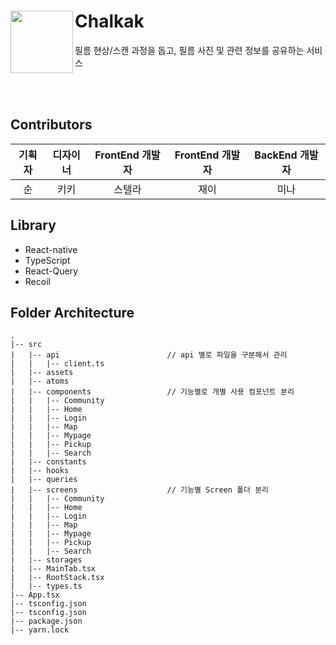 # Chalkak<img src="https://user-images.githubusercontent.com/78731710/201506727-f2e0d189-25c1-4a39-bc9c-54f9445502ae.png" width="100px" align="left" />
필름 현상/스캔 과정을 돕고, 필름 사진 및 관련 정보를 공유하는 서비스

<br>
<br>

## Contributors
|기획자|디자이너|FrontEnd 개발자|FrontEnd 개발자|BackEnd 개발자|
| :------------------------------------------------------------: | :------------------------------------------------------------: | :------------------------------------------------------------: | :------------------------------------------------------------: | :------------------------------------------------------------: |
|순|키키|스텔라|재이|미나|

## Library
- React-native
- TypeScript
- React-Query
- Recoil

## Folder Architecture
```
.
|-- src
|   |-- api                        // api 별로 파일을 구분해서 관리
|   |   |-- client.ts
|   |-- assets
|   |-- atoms
|   |-- components                 // 기능별로 개별 사용 컴포넌트 분리
|   |   |-- Community
|   |   |-- Home
|   |   |-- Login
|   |   |-- Map
|   |   |-- Mypage
|   |   |-- Pickup
|   |   |-- Search
|   |-- constants
|   |-- hooks
|   |-- queries
|   |-- screens                    // 기능별 Screen 폴더 분리
|   |   |-- Community
|   |   |-- Home
|   |   |-- Login
|   |   |-- Map
|   |   |-- Mypage
|   |   |-- Pickup
|   |   |-- Search
|   |-- storages
|   |-- MainTab.tsx                
|   |-- RootStack.tsx
|   |-- types.ts
|-- App.tsx
|-- tsconfig.json
|-- tsconfig.json
|-- package.json
|-- yarn.lock
```
